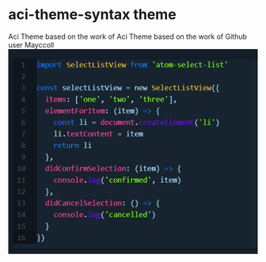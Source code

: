 # aci-theme-syntax theme

Aci Theme based on the work of Aci Theme based on the work of Github user Mayccoll
![Screenshot](https://github.com/TheMitchelson/AtomAciTheme/blob/master/Screenshot_1.png)
